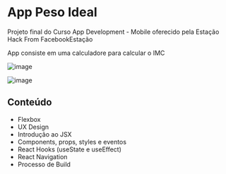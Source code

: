 # App Peso Ideal

Projeto final do Curso App Development - Mobile oferecido pela Estação Hack From FacebookEstação

App consiste em uma calculadore para calcular o IMC

![image](https://user-images.githubusercontent.com/80546584/174400735-5890cdcb-1964-4fb1-a10f-2a8cdb0b509e.png)

![image](https://user-images.githubusercontent.com/80546584/174400874-e0e9a950-696a-40e8-a7c1-7f2d6712715f.png)

## Conteúdo

- Flexbox
- UX Design
- Introdução ao JSX
- Components, props, styles e eventos
- React Hooks (useState e useEffect)
- React Navigation
- Processo de Build

